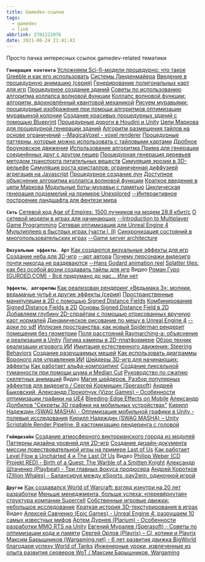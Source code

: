 ```yaml
---
title: Gamedev-ссылки
tags:
  - gamedev
  - link
abbrlink: 2701222076
date: 2021-06-24 21:41:43
---
```


Просто пачка интересных ссылок gamedev-related тематики
<!-- more -->

**`Генерация контента`**
[Усложняем Sci-fi-модели процедурно: что такое Greeble и как его использовать](https://habr.com/ru/post/482316/)
[Системы Линденмайера](https://habr.com/ru/post/346388/)
[Введение в процедурную анимацию (серия)](https://habr.com/ru/post/332164/)
[Генерирование полигональных карт для игр](https://habr.com/ru/post/322504/)
[Процедурное создание зданий](https://habr.com/ru/post/424203/)
[Советы по использованию алгоритма коллапса волновой функции](https://habr.com/ru/post/488336/)
[Коллапс волновой функции: алгоритм, вдохновлённый квантовой механикой](https://habr.com/ru/post/437604/)
[Рисуем муравьями: процедурные изображения при помощи алгоритмов оптимизации муравьиной колонии](https://habr.com/ru/post/487098/)
[Создание красивых процедурных зданий с помощью Blueprint](https://habr.com/ru/post/479880/)
[Процедурные дороги в Houdini и Unity](https://habr.com/ru/post/478516/)
[Цепи Маркова для процедурной генерации зданий](https://habr.com/ru/post/475764/)
[Алгоритм размещения тайлов на основе ограничений](https://habr.com/ru/post/475188/)
[--MagicaVoxel - voxel renderer](https://ephtracy.github.io/#ss-carousel_ss)
[Процедурные паттерны, которые можно использовать с тайловыми картами](https://habr.com/ru/post/471084/)
[Дробное броуновское движение](https://habr.com/ru/post/470457/)
[Использование алгоритма Прима для генерации соединённых друг с другом пещер](https://habr.com/ru/post/537630/)
[Процедурная генерация деревьев методом транспорта питательных веществ](https://habr.com/ru/post/525886/)
[Симуляция эрозии в 3D-рельефе](https://habr.com/ru/post/533990/)
[Симуляция роста кристаллов: ограниченная диффузией агрегация на Javascript](https://habr.com/ru/post/507444/)
[Процедурное создание лун](https://habr.com/ru/post/468305/)
[Доступное объяснение алгоритма коллапса волновой функции](https://habr.com/ru/post/461323/)
[Краткое введение в цепи Маркова](https://habr.com/ru/post/455762/)
[Модульные боты-муравьи с памятью](https://habr.com/ru/post/443252/)
[Циклическая генерация подземелий на примере Unexplored](https://habr.com/ru/post/468957/)
[--Интерактивное построение ландшафта для фентези мира](https://mewo2.com/notes/terrain/)

**`Сеть`**
[Сетевой код Age of Empires: 1500 лучников на модем 28,8 кбит/с](https://habr.com/ru/post/417703/)
[О сетевой модели в играх для начинающих](https://habr.com/ru/post/467025/)
[--Introduction to Multiplayer Game Programming](https://web.archive.org/web/20190519135537/http://trac.bookofhook.com/bookofhook/trac.cgi/wiki/IntroductionToMultiplayerGameProgramming)
[Сетевая оптимизация для Unreal Engine 4](https://habr.com/ru/company/mailru/blog/352634/)
[Мультиплеер в быстрых играх (части I, II)](https://habr.com/ru/post/302394/)
[Синхронизация состояний в многопользовательских играх](https://habr.com/ru/post/328702/)
[--Game server architecture](https://gameserverarchitecture.com/)

**`Визуальные эффекты. Арт`**
[Как создаются визуальные эффекты для игр](https://habr.com/ru/post/331604/)
[Создание неба для 3D-игр](https://habr.com/ru/post/340568/)
[--арт автора](https://www.artstation.com/artwork/0XGb1V)
[Почему персонажи видеоигр почти никогда не раздеваются](https://habr.com/ru/post/420647/)
[--Hans Godard animation reel](https://vimeo.com/user14195390)
[Splatter tiles: как без особой возни создавать тайлы для игр](https://habr.com/ru/post/470099/)
Видео
[Роман Гурo (GUROED.COM) - Всё придумано до нас… Или нет](https://www.youtube.com/watch?v=o1MmNuowASM)

**`Эффекты, алгоритмы`**
[Как реализован рендеринг «Ведьмака 3»: молнии, ведьмачье чутьё и другие эффекты (серия)](https://habr.com/ru/post/450332/)
[Пространственные манипуляции в 2D с помощью Signed Distance Fields](https://habr.com/ru/post/439000/)
[Комбинирование Signed Distance Fields в 2D](https://habr.com/ru/post/438954/)
[Основы Signed Distance Field в 2D](https://habr.com/ru/post/438316/)
[Добавляем глубину 2D-спрайтам с помощью отрисованных вручную карт нормалей](https://habr.com/ru/post/430754/)
[Динамическое рисование по мешу в Unreal Engine 4](https://habr.com/ru/post/423165/)
[--доки по sdf](https://www.alanzucconi.com/2016/07/01/signed-distance-functions/)
[Иллюзия пространства: как новый Spiderman рендерит помещения без геометрии](https://habr.com/ru/post/424827/)
[Поля расстояний Raymarching-а: объяснение и реализация в Unity](https://habr.com/ru/post/503554/)
[Логика камеры в 2D-платформере](https://habr.com/ru/post/343376/)
[Обзор техник реализации игрового ИИ](https://habr.com/ru/post/420219/)
[Имитация естественного движения: Steering Behaviors](https://habr.com/ru/post/358366/)
[Создание разрушаемых мешей](https://habr.com/ru/post/358658/)
[Как использовать диаграммы Вороного для управления ИИ](https://habr.com/ru/post/460813/)
[Шейдеры 3D-игр для начинающих: эффекты](https://habr.com/ru/post/453692/)
[Как работает альфа-композитинг](https://habr.com/ru/post/468067/)
[Создание пиксельной туманности при помощи шума и Median Cut](https://habr.com/ru/post/464203/)
[Руководство по сжатию скелетных анимаций](https://habr.com/ru/post/491958/)
Видео
[Магия шейдеров. Разбор популярных эффектов для видеоигр / Сергей Кормишин (Sperasoft)](https://www.youtube.com/watch?v=eqJcffv8yv0)
[Андрей Быковский, Александр Прокопчук (Vizor Games) – Особенности оптимизации графики на UE4](https://www.youtube.com/watch?v=UvJluy7d6zA)
[Bleeding-Edge Effects on Mobile](https://www.gdcvault.com/play/1026744/Bleeding-Edge-Effects-on)
[Александр Долбилов "Секреты 3D графики на мобильных устройствах"](https://www.youtube.com/watch?v=IJ_oP2aMS2Q)
[Кирилл Надеждин (SWAG MASHA) - Оптимизация мобильной графики в Unity - полевые исследования](https://www.youtube.com/watch?v=aeLzhlM3piA)
[Кирилл Надеждин (SWAG MASHA) – Unity Scriptable Render Pipeline. В кастомизацию рендеринга с головой](https://www.youtube.com/watch?v=bxPFCuD9xWs)

**`Геймдизайн`**
[Создание атмосферного викторианского города из модулей](https://habr.com/ru/post/348786/)
[Паттерны дизайна уровней для 2D-игр](https://habr.com/ru/post/456152/)
[Создание дизайн-документа миссии повествовательной игры на примере Last of Us](https://habr.com/ru/post/466153/)
[Как работает Level Flow в Uncharted 4 и The Last Of Us](https://habr.com/ru/post/440922/)
Видео
[Philipp Weber (CD Projekt RED) - Birth of a Quest: The Warble of a Smitten Knight](https://www.youtube.com/watch?v=loGZGaeso4s)
[Александр Штаченко (Playbeat) - Три главных фокуса продюсера](https://www.youtube.com/watch?v=a9wSZ9L_Jk8)
[Андрей Коротков (Zillion Whales) - Балансируя между eSports, pay2win, одиночной игрой](https://www.youtube.com/watch?v=LzZjcBXDOok)

**`Другое`**
[Как создавался World of Warcraft: взгляд изнутри на 20 лет разработки](https://habr.com/ru/post/421611/)
[Меньше менеджмента, больше успеха: «перевёрнутая» структура компании Supercell](https://habr.com/ru/post/358882/)
[Собственные игровые движки: небольшое исследование](https://habr.com/ru/post/500320/)
[Краткая история 3D-текстурирования в играх](https://habr.com/ru/post/450998/)
Видео
[Алексей Савченко (Epic Games) - Unreal Engine 4: разрушаем 10 самых известных мифов](https://www.youtube.com/watch?v=lwnyWQAbPVY)
[Артем Дурнев (Plarium) - Особенности разработки MMO RTS на Unity](https://www.youtube.com/watch?v=_SLkaznOQAs)
[Евгений Муралев (Sperasoft) - Советы по оптимизации кода и памяти](https://www.youtube.com/watch?v=t1u8t5l4ijc)
[Сергей Орлов (Playrix) – CI, котики и Playrix](https://www.youtube.com/watch?v=mZ_-w0Nms0o)
[Максим Барышников (Wargaming.net) - 6 лет развития движка BigWorld благодаря успеху World of Tanks](https://www.youtube.com/watch?v=KxQpDIKwGUw)
[Инженерные уроки, извлеченные из опыта развития серверов WoT / Максим Барышников, Wargaming](https://www.youtube.com/watch?v=LKinV_vybeU)